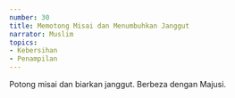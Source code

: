 ```yaml
---
number: 30
title: Memotong Misai dan Menumbuhkan Janggut
narrator: Muslim
topics:
- Kebersihan
- Penampilan
---
```


Potong misai dan biarkan janggut. Berbeza dengan Majusi.
